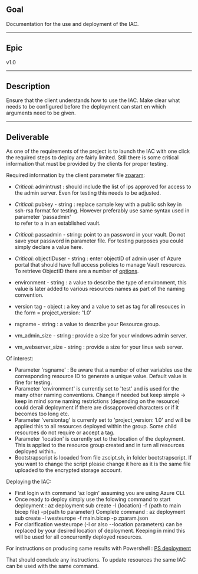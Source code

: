## Goal
Documentation for the use and deployment of the IAC.

---
## Epic
v1.0

---
## Description
Ensure that the client understands how to use the IAC. Make clear what needs to be configured before the deployment can start en which arguments need to be given.


---
## Deliverable

As one of the requirements of the project is to launch the IAC with one click the required steps to deploy are fairly limited. Still there is some critical information
that must be provided by the clients for proper testing.

Required information by the client parameter file [zparam](../../zparam.json):
-   *Critical*: admintrust : should include the list of ips approved for access to the admin server. Even for testing this needs to be adjusted.
-   *Critical*: pubkey - string : replace sample key with a public ssh key in ssh-rsa format for testing. However preferably use same syntax used in parameter 'passadmin'  
    to refer to a  in an established vault.
-   *Critical*: passadmin - string: point to an password in your vault. Do not save your password in parameter file. For testing purposes you could simply declare a value here.  
-   *Critical*: objectIDuser - string : enter objectID of admin user of Azure portal that should have full access policies to manage Vault resources. To retrieve ObjectID there are a number of [options](https://docs.microsoft.com/en-us/cli/azure/ad/user?view=azure-cli-latest).


-   environment - string : a value to describe the type of environment, this value is later added to various resources names as part of the naming convention.
-   version tag - object : a key and a value to set as tag for all resouces in the form = project_version: '1.0'
-   rsgname - string : a value to describe your Resource group.
-   vm_admin_size - string : provide a size for your windows admin server.
-   vm_webserver_size - string : provide a size for your linux web server.



Of interest:  
-   Parameter 'rsgname' : Be aware that a number of other variables use the corresponding resource ID to generate a unique value. Default value is fine for testing.
-   Parameter 'environment' is currently set to 'test' and is used for the many other naming conventions. Change if needed but keep simple -> keep in 
    mind some naming restrictions (depending on the resource) could derail deployment if there are dissapproved characters or if it becomes too long etc.
-   Parameter 'versiontag' is currenly set to 'project_version: 1.0' and will be applied this to all resources deployed within the group. Some child   
    resources do not require or accept a tag.
-   Parameter 'location' is currently set to the location of the deployment. This is applied to the resource group created and in turn all resources deployed within..
-   Bootstrapscript is looaded from file zscipt.sh, in folder bootstrapscript. If you want to change the script please change it here as it is the same file
    uploaded to the encrypted storage account.  

Deploying the IAC:
-   First login with command 'az login' assuming you are using Azure CLI.
-   Once ready to deploy simply use the folowing command to start deployment : az deployment sub create -l {location} -f {path to main bicep file} -p{path to parameter} 
    Complete command : az deployment sub create -l westeurope -f main.bicep -p zparam.json
-   For clarification westeurope (-l or also --location parameters) can be replaced by your desired location of deployment. 
    Keeping in mind this will be used for all concurrently deployed resources.

For instructions on producing same results with Powershell : [PS deployment](https://docs.microsoft.com/en-us/azure/azure-resource-manager/bicep/deploy-powershell)

That should conclude any instructions. To update resources the same IAC can be used with the same command.